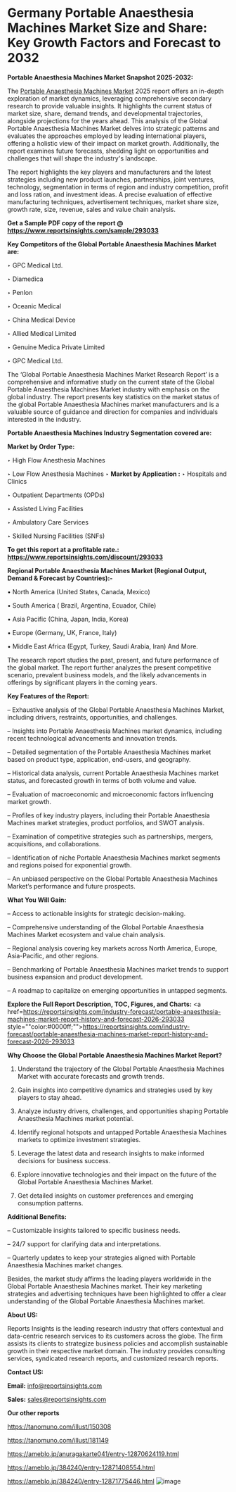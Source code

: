 # Germany Portable Anaesthesia Machines Market Size and Share: Key Growth Factors and Forecast to 2032

<strong>Portable Anaesthesia Machines Market Snapshot 2025-2032:</strong>

The <a href=https://www.reportsinsights.com/sample/293033>Portable Anaesthesia Machines Market</a> 2025 report offers an in-depth exploration of market dynamics, leveraging comprehensive secondary research to provide valuable insights. It highlights the current status of market size, share, demand trends, and developmental trajectories, alongside projections for the years ahead. This analysis of the Global Portable Anaesthesia Machines Market delves into strategic patterns and evaluates the approaches employed by leading international players, offering a holistic view of their impact on market growth. Additionally, the report examines future forecasts, shedding light on opportunities and challenges that will shape the industry's landscape.

The report highlights the key players and manufacturers and the latest strategies including new product launches, partnerships, joint ventures, technology, segmentation in terms of region and industry competition, profit and loss ration, and investment ideas. A precise evaluation of effective manufacturing techniques, advertisement techniques, market share size, growth rate, size, revenue, sales and value chain analysis.

<strong>Get a Sample PDF copy of the report @ <a href=https://www.reportsinsights.com/sample/293033 style=color:#0000ff;>https://www.reportsinsights.com/sample/293033</a></strong>

<strong>Key Competitors of the Global Portable Anaesthesia Machines Market are:</strong>

‣ GPC Medical Ltd.

‣ Diamedica

‣ Penlon

‣ Oceanic Medical

‣ China Medical Device

‣ Allied Medical Limited

‣ Genuine Medica Private Limited

‣ GPC Medical Ltd.

The ‘Global Portable Anaesthesia Machines Market Research Report’ is a comprehensive and informative study on the current state of the Global Portable Anaesthesia Machines Market industry with emphasis on the global industry. The report presents key statistics on the market status of the global Portable Anaesthesia Machines market manufacturers and is a valuable source of guidance and direction for companies and individuals interested in the industry.

<strong>Portable Anaesthesia Machines Industry Segmentation covered are:</strong>

<strong>Market by Order Type: </strong>

‣ High Flow Anesthesia Machines

‣ Low Flow Anesthesia Machines
‣ 
<strong>Market by Application :</strong>
‣ Hospitals and Clinics

‣ Outpatient Departments (OPDs)

‣ Assisted Living Facilities

‣ Ambulatory Care Services

‣ Skilled Nursing Facilities (SNFs)

<strong>To get this report at a profitable rate.: <a href=https://www.reportsinsights.com/discount/293033 style=color:#0000ff;>https://www.reportsinsights.com/discount/293033</a></strong>

<strong>Regional Portable Anaesthesia Machines Market (Regional Output, Demand &amp; Forecast by Countries):-</strong>

• North America (United States, Canada, Mexico)

• South America ( Brazil, Argentina, Ecuador, Chile)

• Asia Pacific (China, Japan, India, Korea)

• Europe (Germany, UK, France, Italy)

• Middle East Africa (Egypt, Turkey, Saudi Arabia, Iran) And More.

The research report studies the past, present, and future performance of the global market. The report further analyzes the present competitive scenario, prevalent business models, and the likely advancements in offerings by significant players in the coming years.

<strong>Key Features of the Report:</strong>

– Exhaustive analysis of the Global Portable Anaesthesia Machines Market, including drivers, restraints, opportunities, and challenges.

– Insights into Portable Anaesthesia Machines market dynamics, including recent technological advancements and innovation trends.

– Detailed segmentation of the Portable Anaesthesia Machines market based on product type, application, end-users, and geography.

– Historical data analysis, current Portable Anaesthesia Machines market status, and forecasted growth in terms of both volume and value.

– Evaluation of macroeconomic and microeconomic factors influencing market growth.

– Profiles of key industry players, including their Portable Anaesthesia Machines market strategies, product portfolios, and SWOT analysis.

– Examination of competitive strategies such as partnerships, mergers, acquisitions, and collaborations.

– Identification of niche Portable Anaesthesia Machines market segments and regions poised for exponential growth.

– An unbiased perspective on the Global Portable Anaesthesia Machines Market’s performance and future prospects.

<strong>What You Will Gain:</strong>

– Access to actionable insights for strategic decision-making.

– Comprehensive understanding of the Global Portable Anaesthesia Machines Market ecosystem and value chain analysis.

– Regional analysis covering key markets across North America, Europe, Asia-Pacific, and other regions.

– Benchmarking of Portable Anaesthesia Machines market trends to support business expansion and product development.

– A roadmap to capitalize on emerging opportunities in untapped segments.

<strong>Explore the Full Report Description, TOC, Figures, and Charts:</strong>
<a href=https://reportsinsights.com/industry-forecast/portable-anaesthesia-machines-market-report-history-and-forecast-2026-293033 style=""color:#0000ff;"">https://reportsinsights.com/industry-forecast/portable-anaesthesia-machines-market-report-history-and-forecast-2026-293033</a>

<strong>Why Choose the Global Portable Anaesthesia Machines Market Report?</strong>

1. Understand the trajectory of the Global Portable Anaesthesia Machines Market with accurate forecasts and growth trends.

2. Gain insights into competitive dynamics and strategies used by key players to stay ahead.

3. Analyze industry drivers, challenges, and opportunities shaping Portable Anaesthesia Machines market potential.

4. Identify regional hotspots and untapped Portable Anaesthesia Machines markets to optimize investment strategies.

5. Leverage the latest data and research insights to make informed decisions for business success.

6. Explore innovative technologies and their impact on the future of the Global Portable Anaesthesia Machines Market.

7. Get detailed insights on customer preferences and emerging consumption patterns.

<strong>Additional Benefits:</strong>

– Customizable insights tailored to specific business needs.

– 24/7 support for clarifying data and interpretations.

– Quarterly updates to keep your strategies aligned with Portable Anaesthesia Machines market changes.

Besides, the market study affirms the leading players worldwide in the Global Portable Anaesthesia Machines market. Their key marketing strategies and advertising techniques have been highlighted to offer a clear understanding of the Global Portable Anaesthesia Machines market.

<strong><strong>About US</strong>:</strong>

Reports Insights is the leading research industry that offers contextual and data-centric research services to its customers across the globe. The firm assists its clients to strategize business policies and accomplish sustainable growth in their respective market domain. The industry provides consulting services, syndicated research reports, and customized research reports.

<strong>Contact US:</strong>

<p class=><b>Email:</b> <a href=mailto:info@reportsinsights.com>info@reportsinsights.com</a></p>
<p class=><b>Sales:</b> <a href=mailto:sales@reportsinsights.com>sales@reportsinsights.com</a></p>

<strong>Our other reports</strong>

<a href=https://tanomuno.com/illust/150308>https://tanomuno.com/illust/150308</a>

<a href=https://tanomuno.com/illust/181149>https://tanomuno.com/illust/181149</a>

<a href=https://ameblo.jp/anuragakarte041/entry-12870624119.html>https://ameblo.jp/anuragakarte041/entry-12870624119.html</a>

<a href=https://ameblo.jp/384240/entry-12871408554.html>https://ameblo.jp/384240/entry-12871408554.html</a>

<a href=https://ameblo.jp/384240/entry-12871775446.html>https://ameblo.jp/384240/entry-12871775446.html</a>
![image](https://github.com/user-attachments/assets/30545ce3-d514-4b85-acba-89e502c1d527)

